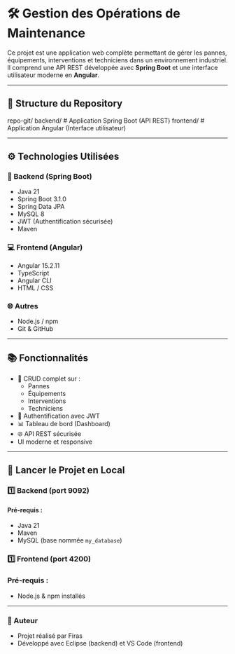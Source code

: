# 🛠️ Gestion des Opérations de Maintenance

Ce projet est une application web complète permettant de gérer les pannes, équipements, interventions et techniciens dans un environnement industriel.  
Il comprend une API REST développée avec **Spring Boot** et une interface utilisateur moderne en **Angular**.

---

## 📁 Structure du Repository
repo-git/
backend/ # Application Spring Boot (API REST)
frontend/ # Application Angular (Interface utilisateur) 

---

## ⚙️ Technologies Utilisées

### 🔧 Backend (Spring Boot)
- Java 21
- Spring Boot 3.1.0
- Spring Data JPA
- MySQL 8
- JWT (Authentification sécurisée)
- Maven

### 💻 Frontend (Angular)
- Angular 15.2.11
- TypeScript
- Angular CLI
- HTML / CSS

### 🌐 Autres
- Node.js / npm
- Git & GitHub

---

## 📚 Fonctionnalités

- 🔧 CRUD complet sur :
  - Pannes
  - Équipements
  - Interventions
  - Techniciens
- 🔐 Authentification avec JWT
- 📊 Tableau de bord (Dashboard)
- 🌐 API REST sécurisée
- UI moderne et responsive

---

## 🚀 Lancer le Projet en Local

### 1️⃣ Backend (port 9092)
#### Pré-requis :
- Java 21
- Maven
- MySQL (base nommée `my_database`)

### 1️⃣ Frontend (port 4200) 
### Pré-requis :
- Node.js & npm installés
---

### 📝 Auteur
- Projet réalisé par Firas
- Développé avec Eclipse (backend) et VS Code (frontend)

